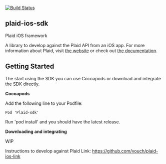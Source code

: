 [![Build Status](https://magnum.travis-ci.com/vouch/plaid-ios-sdk.svg?token=d9FSzqpZpyWCYnF5YjqQ&branch=master)](https://magnum.travis-ci.com/vouch/plaid-ios-sdk)

## plaid-ios-sdk
Plaid iOS framework

A library to develop against the Plaid API from an iOS app. For more information about Plaid, visit [the website](http://plaid.com) or check out [the documentation](https://plaid.com/docs/).

## Getting Started

The start using the SDK you can use Cocoapods or download and integrate the SDK directly.

**Cocoapods**

Add the following line to your Podfile:

    Pod 'Plaid-sdk'

Run 'pod install' and you should have the latest release.

**Downloading and integrating**

WIP

Instructions to develop against Plaid Link: https://github.com/vouch/plaid-ios-link 
